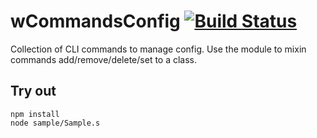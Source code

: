 
# wCommandsConfig [![Build Status](https://travis-ci.org/Wandalen/wCommandsConfig.svg?branch=master)](https://travis-ci.org/Wandalen/wCommandsConfig)

Collection of CLI commands to manage config. Use the module to mixin commands add/remove/delete/set to a class.

## Try out
```
npm install
node sample/Sample.s
```












